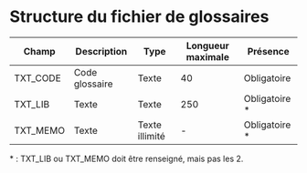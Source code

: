 # Structure du fichier de glossaires








| Champ | Description | Type | Longueur maximale | Présence |
|-------|-------------|------|-------------------|----------|
| TXT\_CODE | Code glossaire | Texte | 40 | Obligatoire |
| TXT\_LIB | Texte | Texte | 250 | Obligatoire * |
| TXT\_MEMO | Texte | Texte illimité | - | Obligatoire * |




\* : TXT\_LIB ou TXT\_MEMO doit être renseigné, mais pas les 2.


